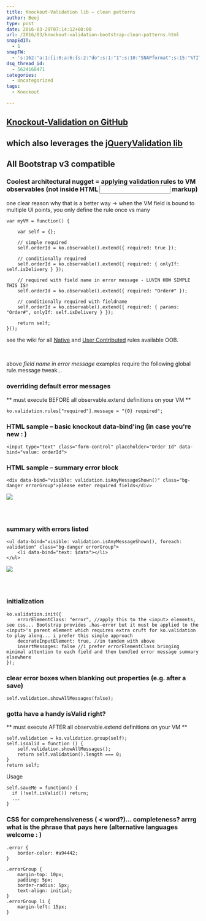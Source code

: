 ```yaml
---
title: Knockout-Validation lib – clean patterns
author: Beej
type: post
date: 2016-03-29T07:14:12+00:00
url: /2016/03/knockout-validation-bootstrap-clean-patterns.html
snapEdIT:
  - 1
snapTW:
  - 's:162:"a:1:{i:0;a:6:{s:2:"do";s:1:"1";s:10:"SNAPformat";s:15:"%TITLE% - %URL%";s:8:"attchImg";s:1:"1";s:9:"isAutoImg";s:1:"A";s:8:"imgToUse";s:0:"";s:4:"doTW";s:1:"1";}}";'
dsq_thread_id:
  - 5624168471
categories:
  - Uncategorized
tags:
  - Knockout

---
```

## [Knockout-Validation on GitHub][1]

## which also leverages the [jQueryValidation lib][2]

## All Bootstrap v3 compatible

### Coolest architectural nugget = applying validation rules to VM observables (not inside HTML <input> markup)

one clear reason why that is a better way -> when the VM field is bound to multiple UI points, you only define the rule once vs many

    var myVM = function() {
    
        var self = {};
    
        // simple required
        self.orderId = ko.observable().extend({ required: true });
    
        // conditionally required
        self.orderId = ko.observable().extend({ required: { onlyIf: self.isDelivery } });
    
        // required with field name in error message - LUVIN HOW SIMPLE THIS IS!
        self.orderId = ko.observable().extend({ required: "Order#" });
    
        // conditionally required with fieldname
        self.orderId = ko.observable().extend({ required: { params: "Order#", onlyIf: self.isDelivery } });
    
        return self;
    }();
    

see the wiki for all [Native][3] and [User Contributed][4] rules available OOB.
  
&nbsp;
  
above _field name in error message_ examples require the following global rule.message tweak...

### overriding default error messages

\*\* must execute BEFORE all observable.extend definitions on your VM \*\*

    ko.validation.rules["required"].message = "{0} required";
    

### HTML sample &#8211; basic knockout data-bind'ing (in case you're new : )

    <input type="text" class="form-control" placeholder="Order Id" data-bind="value: orderId">
    

### HTML sample &#8211; summary error block

    <div data-bind="visible: validation.isAnyMessageShown()" class="bg-danger errorGroup">please enter required fields</div>
    

![][5]

### &nbsp;

### summary with errors listed

    <ul data-bind="visible: validation.isAnyMessageShown(), foreach: validation" class="bg-danger errorGroup">
        <li data-bind="text: $data"></li>
    </ul>
    

![][6]

### &nbsp;

### initialization

    ko.validation.init({
        errorElementClass: "error", //apply this to the <input> elements, see css... Bootstrap provides .has-error but it must be applied to the <input>'s parent element which requires extra cruft for ko.validation to play along... i prefer this simple approach
        decorateInputElement: true, //in tandem with above
        insertMessages: false //i prefer errorElementClass bringing minimal attention to each field and then bundled error message summary elsewhere
    });
    

### clear error boxes when blanking out properties (e.g. after a save)

    self.validation.showAllMessages(false);
    

### gotta have a handy isValid right?

\*\* must execute AFTER all observable.extend definitions on your VM \*\*

    self.validation = ko.validation.group(self);
    self.isValid = function () {
        self.validation.showAllMessages();
        return self.validation().length === 0;
    }
    return self;
    

Usage

    self.saveMe = function() {
      if (!self.isValid()) return;
      ...
    }
    

### CSS for comprehensiveness ( < word?)... completeness? arrrg what is the phrase that pays here (alternative languages welcome : )

    .error {
        border-color: #a94442;
    }
    
    .errorGroup {
        margin-top: 10px;
        padding: 5px;
        border-radius: 5px;
        text-align: initial;
    }
    .errorGroup li {
        margin-left: 15px;
    }

 [1]: //github.com/Knockout-Contrib/Knockout-Validation
 [2]: //jqueryvalidation.org
 [3]: //github.com/Knockout-Contrib/Knockout-Validation/wiki/Native-Rules
 [4]: //github.com/Knockout-Contrib/Knockout-Validation/wiki/User-Contributed-Rules
 [5]: //2.bp.blogspot.com/-yKkGXImQPUc/VvopVrs80SI/AAAAAAAATAY/oeGM74Jb5usr163bDvso660ho-dV9lIKQ/s1600/Snap2.png
 [6]: //4.bp.blogspot.com/-nck4OshdQSQ/VvrGmZi7L5I/AAAAAAAATAs/63JSYNDeyYMvqzqhSJTHfhCw22hXpfoiQ/s1600/Snap3.png